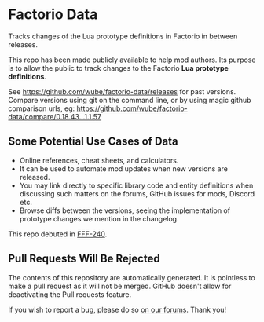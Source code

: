 # Factorio Data
Tracks changes of the Lua prototype definitions in Factorio in between releases.

This repo has been made publicly available to help mod authors.
Its purpose is to allow the public to track changes to the Factorio **Lua prototype definitions**.

See https://github.com/wube/factorio-data/releases for past versions.
Compare versions using git on the command line, or by using magic github comparison urls, 
eg: https://github.com/wube/factorio-data/compare/0.18.43...1.1.57

## Some Potential Use Cases of Data

* Online references, cheat sheets, and calculators.
* It can be used to automate mod updates when new versions are released.
* You may link directly to specific library code and entity definitions when discussing such matters on the forums, GitHub issues for mods, Discord etc.
* Browse diffs between the versions, seeing the implementation of prototype changes we mention in the changelog.

This repo debuted in [FFF-240](https://www.factorio.com/blog/post/fff-240).

## Pull Requests Will Be Rejected
The contents of this repository are automatically generated.  It is pointless to make a pull request as it will not be merged.  GitHub doesn't allow for deactivating the Pull requests feature.

If you wish to report a bug, please do so [on our forums](https://forums.factorio.com/viewforum.php?f=7).  Thank you!
